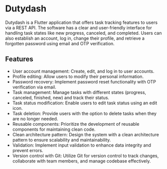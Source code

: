 # Dutydash

Dutydash is a Flutter application that offers task tracking features to users via a REST API. The software has a clear and user-friendly interface for handling task states like new progress, canceled, and completed. Users can also establish an account, log in, change their profile, and retrieve a forgotten password using email and OTP verification.

## Features
- User account management: Create, edit, and log in to user accounts.
- Profile editing: Allow users to modify their personal information.
- Password recovery: Implement password reset functionality with OTP verification via email.
- Task management: Manage tasks with different states (progress, canceled, finished, new) and track their status.
- Task status modification: Enable users to edit task status using an edit icon.
- Task deletion: Provide users with the option to delete tasks when they are no longer needed.
- Reusable components: Prioritize the development of reusable components for maintaining clean code.
- Clean architecture pattern: Design the system with a clean architecture pattern to ensure scalability and maintainability.
- Validation: Implement input validation to enhance data integrity and prevent errors.
- Version control with Git: Utilize Git for version control to track changes, collaborate with team members, and manage codebase effectively.
